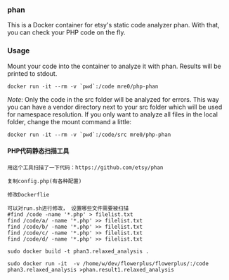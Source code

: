 ### phan

This is a Docker container for etsy's static code analyzer phan.
With that, you can check your PHP code on the fly.

### Usage

Mount your code into the container to analyze it with phan.
Results will be printed to stdout.

    docker run -it --rm -v `pwd`:/code mre0/php-phan

*Note*: Only the code in the src folder will be analyzed for errors.
This way you can have a vendor directory next to your src folder which will be used for
namespace resolution. If you only want to analyze all files in the local folder,
change the mount command a little:

    docker run -it --rm -v `pwd`:/code/src mre0/php-phan

#### PHP代码静态扫描工具

```
用这个工具扫描了一下代码：https://github.com/etsy/phan

复制config.php(有各种配置)

修改Dockerflie

可以对run.sh进行修改， 设置哪些文件需要被扫描
#find /code -name '*.php' > filelist.txt
find /code/a/ -name '*.php' >> filelist.txt
find /code/b/ -name '*.php' >> filelist.txt
find /code/c/ -name '*.php' >> filelist.txt
find /code/d/ -name '*.php' >> filelist.txt

sudo docker build -t phan3.relaxed_analysis .

sudo docker run -it  -v /home/w/dev/flowerplus/flowerplus/:/code phan3.relaxed_analysis >phan.result1.relaxed_analysis
```
